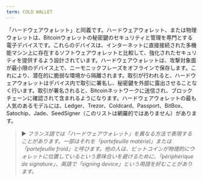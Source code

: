 ```yaml
---
term: COLD WALLET
---
```


「ハードウェアウォレット」と同義です。ハードウェアウォレット、または物理ウォレットは、Bitcoinウォレットの秘密鍵のセキュリティと管理を専門とする電子デバイスです。これらのデバイスは、インターネットに直接接続された多機能マシン上に存在するソフトウェアウォレットと比較して、強化されたセキュリティを提供するよう設計されています。ハードウェアウォレットは、攻撃対象面が最小限のデバイス上で、ニーモニックフレーズをオフラインで保存します。これにより、潜在的に脆弱な環境から隔離されます。取引が行われると、ハードウェアウォレットはデバイス内で取引に署名し、秘密鍵を外部に露出させることなく行います。取引が署名されると、Bitcoinネットワークに送信され、ブロックチェーンに確認されて含まれるようになります。ハードウェアウォレットの最も人気のあるモデルには、Ledger、Trezor、Coldcard、Passport、BitBox、Satochip、Jade、SeedSigner（このリストは網羅的ではありません）があります。

> ► *フランス語では「ハードウェアウォレット」を異なる方法で表現することがあります。一部はそれを「portefeuille matériel」または「portefeuille froid」と呼びます。他の人は、ビットコインが物理的にウォレットに位置しているという意味合いを避けるために、「périphérique de signature」、英語で「signing device」という用語を好むことがあります。*